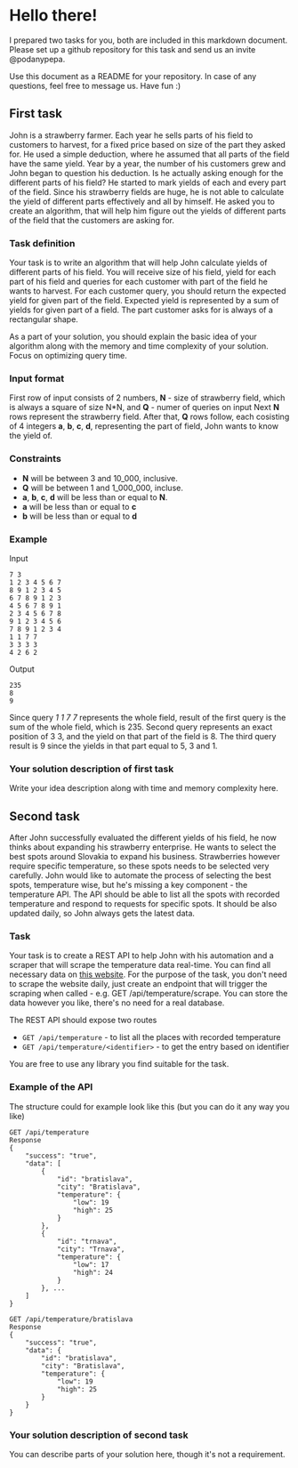 # Hello there!

I prepared two tasks for you, both are included in this markdown document.
Please set up a github repository for this task and send us an invite @podanypepa.

Use this document as a README for your repository.
In case of any questions, feel free to message us. Have fun :)

## First task

John is a strawberry farmer. Each year he sells parts of his field
to customers to harvest, for a fixed price based on size of the part they asked for.
He used a simple deduction, where he assumed that all parts of the field
have the same yield. Year by a year, the number of his customers grew and John
began to question his deduction. Is he actually asking enough for the different
parts of his field? He started to mark yields of each and every part of the field.
Since his strawberry fields are huge, he is not able to calculate the yield
of different parts effectively and all by himself. He asked you to create an algorithm,
that will help him figure out the yields of different parts of the field that
the customers are asking for.

### Task definition

Your task is to write an algorithm that will help John calculate
yields of different parts of his field. You will receive size of his field,
yield for each part of his field and queries for each customer with part of the field
he wants to harvest. For each customer query, you should return the expected
yield for given part of the field. Expected yield is represented by a sum of
yields for given part of a field. The part customer asks for is always of
a rectangular shape.

As a part of your solution, you should explain the basic idea of your algorithm
along with the memory and time complexity of your solution. Focus on optimizing
query time.

### Input format

First row of input consists of 2 numbers, **N** - size of strawberry field,
which is always a square of size N*N,
and **Q** - numer of queries on input
Next **N** rows represent the strawberry field.
After that, **Q** rows follow, each cosisting of 4 integers
**a**, **b**, **c**, **d**, representing the part of field,
John wants to know the yield of.

### Constraints

- **N** will be between 3 and 10_000, inclusive.
- **Q** will be between 1 and 1_000_000, incluse.
- **a**, **b**, **c**, **d** will be less than or equal to **N**.
- **a** will be less than or equal to **c**
- **b** will be less than or equal to **d**

### Example

Input

```text
7 3
1 2 3 4 5 6 7
8 9 1 2 3 4 5
6 7 8 9 1 2 3
4 5 6 7 8 9 1
2 3 4 5 6 7 8
9 1 2 3 4 5 6
7 8 9 1 2 3 4
1 1 7 7
3 3 3 3
4 2 6 2
```

Output

```text
235
8
9
```

Since query _1 1 7 7_ represents the whole field,
result of the first query is the sum of the whole field, which is 235.
Second query represents an exact position of 3 3, and the yield on
that part of the field is 8.
The third query result is 9 since the yields in that part equal to 5, 3 and 1.

### Your solution description of first task

Write your idea description along with time and memory complexity here.

## Second task

After John successfully evaluated the different yields of his field,
he now thinks about expanding his strawberry enterprise. He wants to
select the best spots around Slovakia to expand his business. Strawberries however
require specific temperature, so these spots needs to be selected very carefully.
John would like to automate the process of selecting the best spots, temperature
wise, but he's missing a key component - the temperature API.
The API should be able to list all the spots with recorded temperature and respond
to requests for specific spots. It should be also updated daily, so John always gets
the latest data.

### Task

Your task is to create a REST API to help John with his automation
and a scraper that will scrape the temperature data real-time.
You can find all necessary data on [this website](http://www.shmu.sk/sk/?page=1&id=meteo_num_alad&mesto=BRATISLAVA).
For the purpose of the task, you don't need to scrape the website daily, just create
an endpoint that will trigger the scraping when called - e.g. GET /api/temperature/scrape.
You can store the data however you like, there's no need for a real database.

The REST API should expose two routes

- `GET /api/temperature` - to list all the places with recorded temperature
- `GET /api/temperature/<identifier>` - to get the entry based on identifier

You are free to use any library you find suitable for the task.

### Example of the API

The structure could for example look like this (but you can do it any way you like)

```text
GET /api/temperature
Response
{
    "success": "true",
    "data": [
        {
            "id": "bratislava",
            "city": "Bratislava",
            "temperature": {
                "low": 19
                "high": 25
            }            
        },
        {
            "id": "trnava",
            "city": "Trnava",
            "temperature": {
                "low": 17
                "high": 24
            }
        }, ...
    ]
}
```

```text
GET /api/temperature/bratislava
Response
{
    "success": "true",
    "data": {
        "id": "bratislava",
        "city": "Bratislava",
        "temperature": {
            "low": 19
            "high": 25
        }
    }
}
```

### Your solution description of second task

You can describe parts of your solution here, though it's not a requirement.

